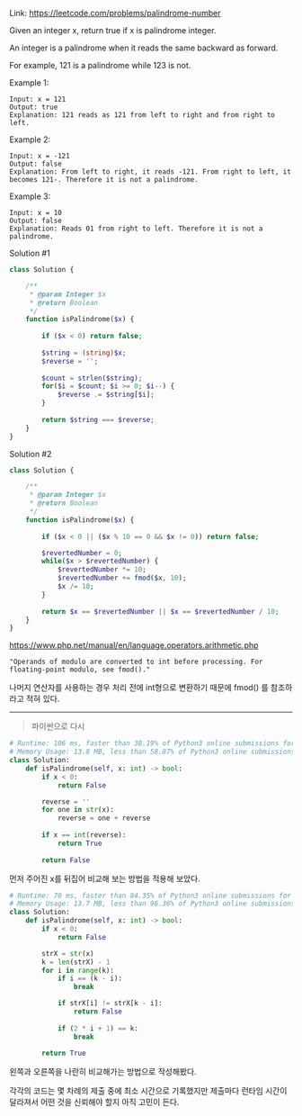 Link: https://leetcode.com/problems/palindrome-number

Given an integer x, return true if x is palindrome integer.

An integer is a palindrome when it reads the same backward as forward.

For example, 121 is a palindrome while 123 is not.
 

Example 1:
```text
Input: x = 121
Output: true
Explanation: 121 reads as 121 from left to right and from right to left.
```

Example 2:
```text
Input: x = -121
Output: false
Explanation: From left to right, it reads -121. From right to left, it becomes 121-. Therefore it is not a palindrome.
```

Example 3:
```text
Input: x = 10
Output: false
Explanation: Reads 01 from right to left. Therefore it is not a palindrome.
```

Solution #1
```php
class Solution {

    /**
     * @param Integer $x
     * @return Boolean
     */
    function isPalindrome($x) {
        
        if ($x < 0) return false;
        
        $string = (string)$x;
        $reverse = '';
        
        $count = strlen($string);
        for($i = $count; $i >= 0; $i--) {
            $reverse .= $string[$i];
        }
        
        return $string === $reverse;
    }
}
```

Solution #2
```php
class Solution {

    /**
     * @param Integer $x
     * @return Boolean
     */
    function isPalindrome($x) {
        
        if ($x < 0 || ($x % 10 == 0 && $x != 0)) return false;

        $revertedNumber = 0;
        while($x > $revertedNumber) {
            $revertedNumber *= 10;
            $revertedNumber += fmod($x, 10);
            $x /= 10;            
        }
        
        return $x == $revertedNumber || $x == $revertedNumber / 10;
    }
}
```

https://www.php.net/manual/en/language.operators.arithmetic.php
```text
"Operands of modulo are converted to int before processing. For floating-point modulo, see fmod()."
```
나머지 연산자를 사용하는 경우 처리 전에 int형으로 변환하기 때문에 fmod() 를 참조하라고 적혀 있다.

---

> 파이썬으로 다시 

```python
# Runtime: 106 ms, faster than 38.19% of Python3 online submissions for Palindrome Number.
# Memory Usage: 13.8 MB, less than 58.87% of Python3 online submissions for Palindrome Number.
class Solution:
    def isPalindrome(self, x: int) -> bool:
        if x < 0: 
            return False

        reverse = ''
        for one in str(x):
            reverse = one + reverse
            
        if x == int(reverse):
            return True
        
        return False
```
먼저 주어진 x를 뒤집어 비교해 보는 방법을 적용해 보았다. 

```python
# Runtime: 70 ms, faster than 84.35% of Python3 online submissions for Palindrome Number.
# Memory Usage: 13.7 MB, less than 96.36% of Python3 online submissions for Palindrome Number.
class Solution:
    def isPalindrome(self, x: int) -> bool:
        if x < 0: 
            return False

        strX = str(x)
        k = len(strX) - 1
        for i in range(k):
            if i == (k - i):
                break

            if strX[i] != strX[k - i]:
                return False
            
            if (2 * i + 1) == k:
                break
            
        return True
```
왼쪽과 오른쪽을 나란히 비교해가는 방법으로 작성해봤다.

각각의 코드는 몇 차례의 제출 중에 최소 시간으로 기록했지만 제출마다 런타임 시간이 달라져서 어떤 것을 신뢰해야 할지 아직 고민이 든다.